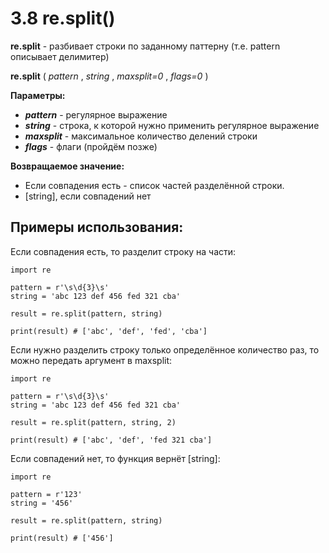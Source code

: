 # 3.8 re.split()

**re.split** - разбивает строки по заданному паттерну (т.е. pattern описывает делимитер)

**re.split** ( *pattern* , *string* , *maxsplit=0* , *flags=0* )

**Параметры:**
+ ***pattern*** - регулярное выражение
+ ***string*** - строка, к которой нужно применить регулярное выражение
+ ***maxsplit*** - максимальное количество делений строки
+ ***flags*** - флаги (пройдём позже)

**Возвращаемое значение:**
+ Если совпадения есть - список частей разделённой строки.
+ [string], если совпадений нет

## Примеры использования:
Если совпадения есть, то разделит строку на части:
```
import re

pattern = r'\s\d{3}\s'
string = 'abc 123 def 456 fed 321 cba'

result = re.split(pattern, string)

print(result) # ['abc', 'def', 'fed', 'cba']
```
Если нужно разделить строку только определённое количество раз, то можно передать аргумент в maxsplit:
```
import re

pattern = r'\s\d{3}\s'
string = 'abc 123 def 456 fed 321 cba'

result = re.split(pattern, string, 2)

print(result) # ['abc', 'def', 'fed 321 cba']
```
Если совпадений нет, то функция вернёт [string]:
```
import re

pattern = r'123'
string = '456'

result = re.split(pattern, string)

print(result) # ['456']
```
